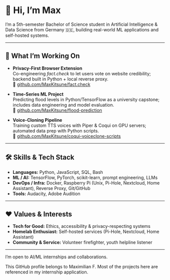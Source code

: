 # 👋 Hi, I’m Max

I’m a 5th-semester Bachelor of Science student in Artificial Intelligence & Data Science from Germany 🇩🇪, building real-world ML applications and self-hosted systems.  

---

## 🚀 What I’m Working On  
- **Privacy-First Browser Extension**  
  Co-engineering *fact.check* to let users vote on website credibility; backend built in Python + local reverse proxy.  
  🔗 [github.com/MaxKitsune/fact.check](https://github.com/MaxKitsune/fact.check)  

- **Time-Series ML Project**  
  Predicting flood levels in Python/TensorFlow as a university capstone; includes data engineering and model evaluation.  
  🔗 [github.com/MaxKitsune/flood-prediction](https://github.com/MaxKitsune/flood-prediction)

- **Voice-Cloning Pipeline**  
Training custom TTS voices with Piper & Coqui on GPU servers; automated data prep with Python scripts.  
  🔗 [github.com/MaxKitsune/coqui-voiceclone-scripts](https://github.com/MaxKitsune/coqui-voiceclone-scripts)

---

## 🛠️ Skills & Tech Stack  
- **Languages:** Python, JavaScript, SQL, Bash
- **ML / AI:** TensorFlow, PyTorch, scikit-learn, prompt engineering, LLMs  
- **DevOps / Infra:** Docker, Raspberry Pi (Unix, Pi-Hole, Nextcloud, Home Assistant), Reverse Proxy, Git/GitHub  
- **Tools:** Audacity, Adobe Audition

---

## ❤️ Values & Interests  
- **Tech for Good:** Ethics, accessibility & privacy-respecting systems
- **Homelab Enthusiast:** Self-hosted services (Pi-Hole, Nextcloud, Home Assistant)  
- **Community & Service:** Volunteer firefighter, youth helpline listener

---

I’m open to AI/ML internships and collaborations.

This GitHub profile belongs to Maximilian F. Most of the projects here are referenced in my internship application.
